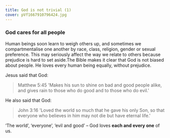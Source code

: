 ```yaml
---
title: God is not trivial (1)
cover: pVf1667910796424.jpg
---
```


### God cares for all people

Human beings soon learn to weigh others up, and sometimes we compartmentalise one another by race, class, religion, gender or sexual preference. This may seriously affect the way we relate to others because prejudice is hard to set aside.The Bible makes it clear that God is not biased about people. He loves every human being equally, without prejudice.

Jesus said that God:

> <callout>Matthew 5:45</callout>
> 'Makes his sun to shine on bad and good people alike, and gives rain to those who do good and to those who do evil.'

He also said that God:

> <callout>John 3:16</callout>
> 'Loved the world so much that he gave his only Son, so that everyone who believes in him may not die but have eternal life.'

‘The world’, ‘everyone’, ‘evil and good’ – God loves **each and every one** of us.